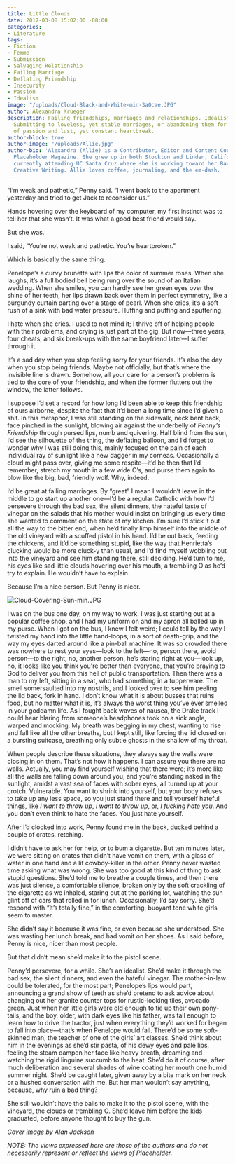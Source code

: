```yaml
---
title: Little Clouds
date: 2017-03-08 15:02:00 -08:00
categories:
- Literature
tags:
- Fiction
- Femme
- Submission
- Salvaging Relationship
- Failing Marriage
- Deflating Friendship
- Insecurity
- Passion
- Idealism
image: "/uploads/Cloud-Black-and-White-min-3a0cae.JPG"
author: Alexandra Krueger
description: Failing friendships, marriages and relationships. Idealism versus Pessimism.
  Submitting to loveless, yet stable marriages, or abandoning them for rocky relationships
  of passion and lust, yet constant heartbreak.
author-block: true
author-image: "/uploads/Allie.jpg"
author-bio: 'Alexandra (Allie) is a Contributor, Editor and Content Coordinator for
  Placeholder Magazine. She grew up in both Stockton and Linden, California, and is
  currently attending UC Santa Cruz where she is working toward her Bachelor''s in
  Creative Writing. Allie loves coffee, journaling, and the em-dash. '
---
```


“I’m weak and pathetic,” Penny said. “I went back to the apartment yesterday and tried to get Jack to reconsider us.” 

Hands hovering over the keyboard of my computer, my first instinct was to tell her that she wasn’t. It was what a good best friend would say.

But she was.

I said, “You’re not weak and pathetic. You’re heartbroken.” 
	
Which is basically the same thing. 
	
Penelope’s a curvy brunette with lips the color of summer roses. When she laughs, it’s a full bodied bell being rung over the sound of an Italian wedding. When she smiles, you can hardly see her green eyes over the shine of her teeth, her lips drawn back over them in perfect symmetry, like a burgundy curtain parting over a stage of pearl. When she cries, it’s a soft rush of a sink with bad water pressure. Huffing and puffing and sputtering.
	
I hate when she cries. I used to not mind it; I thrive off of helping people with their problems, and crying is just part of the gig. But now—three years, four cheats, and six break-ups with the same boyfriend later—I suffer through it. 
	
It’s a sad day when you stop feeling sorry for your friends. It’s also the day when you stop being friends. Maybe not officially, but that’s where the invisible line is drawn. Somehow, all your care for a person’s problems is tied to the core of your friendship, and when the former flutters out the window, the latter follows.
	
I suppose I’d set a record for how long I’d been able to keep this friendship of ours airborne, despite the fact that it’d been a long time since I’d given a shit. In this metaphor, I was still standing on the sidewalk, neck bent back, face pinched in the sunlight, blowing air against the underbelly of *Penny’s Friendship* through pursed lips, numb and quivering. Half blind from the sun, I’d see the silhouette of the thing, the deflating balloon, and I’d forget to wonder why I was still doing this, mainly focused on the pain of each individual ray of sunlight like a new dagger in my corneas. Occasionally a cloud might pass over, giving me some respite—it’d be then that I’d remember, stretch my mouth in a few wide O’s, and purse them again to blow like the big, bad, friendly wolf. Why, indeed.
	
I’d be great at failing marriages. By “great” I mean I wouldn’t leave in the middle to go start up another one—I’d be a regular Catholic with how I’d persevere through the bad sex, the silent dinners, the hateful taste of vinegar on the salads that his mother would insist on bringing us every time she wanted to comment on the state of my kitchen. I’m sure I’d stick it out all the way to the bitter end, when he’d finally limp himself into the middle of the old vineyard with a scuffed pistol in his hand. I’d be out back, feeding the chickens, and it’d be something stupid, like the way that Henrietta’s clucking would be more cluck-y than usual, and I’d find myself wobbling out into the vineyard and see him standing there, still deciding. He’d turn to me, his eyes like sad little clouds hovering over his mouth, a trembling O as he’d try to explain. He wouldn’t have to explain. 
	
Because I’m a nice person. But Penny is nicer.

![Cloud-Covering-Sun-min.JPG](/uploads/Cloud-Covering-Sun-min.JPG)
	
I was on the bus one day, on my way to work. I was just starting out at a popular coffee shop, and I had my uniform on and my apron all balled up in my purse. When I got on the bus, I knew I felt weird; I could tell by the way I twisted my hand into the little hand-loops, in a sort of death-grip, and the way my eyes darted around like a pin-ball machine. It was so crowded there was nowhere to rest your eyes—look to the left—no, person there, avoid person—to the right, no, another person, he’s staring right at you—look up, no, it looks like you think you're better than everyone, that you’re praying to God to deliver you from this hell of public transportation. Then there was a man to my left, sitting in a seat, who had something in a tupperware. The smell somersaulted into my nostrils, and I looked over to see him peeling the lid back, fork in hand. I don’t know what it is about busses that ruins food, but no matter what it is, it’s always the worst thing you’ve ever smelled in your goddamn life. As I fought back waves of nausea, the Drake track I could hear blaring from someone’s headphones took on a sick angle, warped and mocking. My breath was begging in my chest, wanting to rise and fall like all the other breaths, but I kept still, like forcing the lid closed on a bursting suitcase, breathing only subtle ghosts in the shallow of my throat. 
	
When people describe these situations, they always say the walls were closing in on them. That’s not how it happens. I can assure you there are no walls. Actually, you may find yourself wishing that there were; it’s more like all the walls are falling down around you, and you’re standing naked in the sunlight, amidst a vast sea of faces with sober eyes, all turned up at your crotch. Vulnerable. You want to shrink into yourself, but your body refuses to take up any less space, so you just stand there and tell yourself hateful things, like *I want to throw up*, *I want to throw up*, or, *I fucking hate you*. And you don’t even think to hate the faces. You just hate yourself. 
	
After I’d clocked into work, Penny found me in the back, ducked behind a couple of crates, retching.
	
I didn’t have to ask her for help, or to bum a cigarette. But ten minutes later, we were sitting on crates that didn’t have vomit on them, with a glass of water in one hand and a lit cowboy-killer in the other. Penny never wasted time asking what was wrong. She was too good at this kind of thing to ask stupid questions. She’d told me to breathe a couple times, and then there was just silence, a comfortable silence, broken only by the soft crackling of the cigarette as we inhaled, staring out at the parking lot, watching the sun glint off of cars that rolled in for lunch. Occasionally, I’d say sorry. She’d respond with “It’s totally fine,” in the comforting, buoyant tone white girls seem to master. 
	
She didn’t say it because it was fine, or even because she understood. She was wasting her lunch break, and had vomit on her shoes. As I said before, Penny is nice, nicer than most people. 
	
But that didn’t mean she’d make it to the pistol scene. 
	
Penny’d persevere, for a while. She’s an idealist. She’d make it through the bad sex, the silent dinners, and even the hateful vinegar. The mother-in-law could be tolerated, for the most part; Penelope’s lips would part, announcing a grand show of teeth as she’d pretend to ask advice about changing out her granite counter tops for rustic-looking tiles, avocado green. Just when her little girls were old enough to tie up their own pony-tails, and the boy, older, with dark eyes like his father, was tall enough to learn how to drive the tractor, just when everything they’d worked for began to fall into place—that’s when Penelope would fall. There’d be some soft-skinned man, the teacher of one of the girls’ art classes. She’d think about him in the evenings as she’d stir pasta, of his dewy eyes and pale lips, feeling the steam dampen her face like heavy breath, dreaming and watching the rigid linguine succumb to the heat. She’d do it of course, after much deliberation and several shades of wine coating her mouth one humid summer night. She’d be caught later, given away by a bite mark on her neck or a hushed conversation with me. But her man wouldn’t say anything, because, why ruin a bad thing? 
	
She still wouldn’t have the balls to make it to the pistol scene, with the vineyard, the clouds or trembling O. She’d leave him before the kids graduated, before anyone thought to buy the gun.

*Cover image by Alan Jackson*

*NOTE: The views expressed here are those of the authors and do not necessarily represent or reflect the views of Placeholder.*